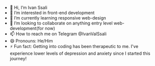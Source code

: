- 👋 Hi, I’m Ivan Ssali
- 👀 I’m interested in front-end development
- 🌱 I’m currently learning responsive web-design
- 💞️ I’m looking to collaborate on anything entry level web-development(for now)
- 📫 How to reach me on Telegram @IvanValSsali
- 😄 Pronouns: He/Him
- ⚡ Fun fact: Getting into coding has been therapeutic to me. I've experience lower levels of depression and anxiety since I started this journey!

<!---
ivanvalssali/ivanvalssali is a ✨ special ✨ repository because its `README.md` (this file) appears on your GitHub profile.
You can click the Preview link to take a look at your changes.
--->
